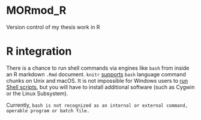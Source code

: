 # MORmod_R
Version control of my thesis work in R

# R integration
There is a chance to run shell commands via engines like `bash` from inside an R markdown `.Rmd` document. `knitr` [supports](https://bookdown.org/yihui/rmarkdown-cookbook/eng-bash.html#eng-bash) `bash` language command chunks on Unix and macOS. It is not impossible for Windows users to [run Shell scripts](https://yihui.org/knitr/options/?version=1.2.5042&mode=desktop#language-engines), but you will have to install additional software (such as Cygwin or the Linux Subsystem).

Currently, `bash is not recognized as an internal or external command, operable program or batch file.`
